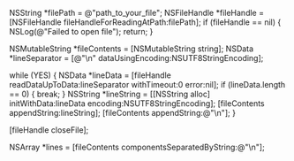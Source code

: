 NSString *filePath = @"path_to_your_file";
NSFileHandle *fileHandle = [NSFileHandle fileHandleForReadingAtPath:filePath];
if (fileHandle == nil) {
    NSLog(@"Failed to open file");
    return;
}

NSMutableString *fileContents = [NSMutableString string];
NSData *lineSeparator = [@"\n" dataUsingEncoding:NSUTF8StringEncoding];

while (YES) {
    NSData *lineData = [fileHandle readDataUpToData:lineSeparator
                                        withTimeout:0
                                              error:nil];
    if (lineData.length == 0) {
        break;
    }
    NSString *lineString = [[NSString alloc] initWithData:lineData
                                                 encoding:NSUTF8StringEncoding];
    [fileContents appendString:lineString];
    [fileContents appendString:@"\n"];
}

[fileHandle closeFile];

NSArray *lines = [fileContents componentsSeparatedByString:@"\n"];